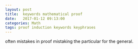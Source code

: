 ```yaml
---
layout: post
title:  keywords mathematical proof
date:   2017-01-12 09:13:00
categories: Math
tags: proof induction keywords keyphrases
---
```




often mistakes in proof
mistaking the particular for the general.
